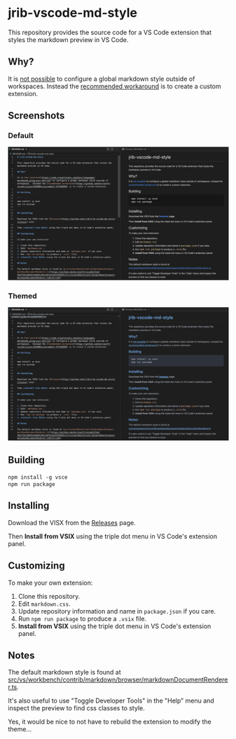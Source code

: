 # jrib-vscode-md-style

This repository provides the source code for a VS Code extension that styles the markdown preview in VS Code.

## Why?

It is [not possible](https://code.visualstudio.com/Docs/languages/markdown#_using-your-own-css) to configure a global markdown style outside of workspaces.  Instead the [recommended workaround](https://github.com/microsoft/vscode/issues/45260#issuecomment-371438399) is to create a custom extension.

## Screenshots

### Default

![Default](/screenshots/default.png)

### Themed

![Themed](/screenshots/themed.png)

## Building

```
npm install -g vsce
npm run package
```

## Installing

Download the VISX from the [Releases](https://github.com/jrib/jrib-vscode-md-style/releases) page.

Then **Install from VSIX** using the triple dot menu in VS Code's extension panel.

## Customizing

To make your own extension:

1. Clone this repository.
2. Edit `markdown.css`.
3. Update repository information and name in `package.json` if you care.
3. Run `npm run package` to produce a `.vsix` file.
4. **Install from VSIX** using the triple dot menu in VS Code's extension panel.

## Notes

The default markdown style is found at [src/vs/workbench/contrib/markdown/browser/markdownDocumentRenderer.ts](https://github.com/microsoft/vscode/blob/3b57fde7a85d12e4583c492c29f2dcae31434ed1/src/vs/workbench/contrib/markdown/browser/markdownDocumentRenderer.ts#L14-L149).

It's also useful to use "Toggle Developer Tools" in the "Help" menu and inspect the preview to find css classes to style.

Yes, it would be nice to not have to rebuild the extension to modify the theme...